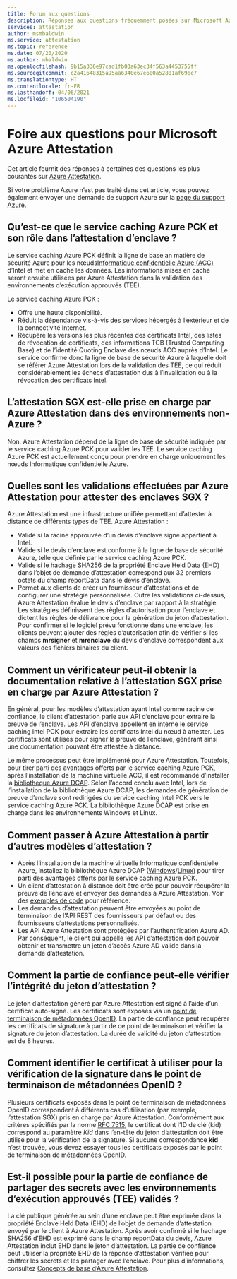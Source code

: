 ```yaml
---
title: Forum aux questions
description: Réponses aux questions fréquemment posées sur Microsoft Azure Attestation
services: attestation
author: msmbaldwin
ms.service: attestation
ms.topic: reference
ms.date: 07/20/2020
ms.author: mbaldwin
ms.openlocfilehash: 9b15a336e97cad1fb03a63ec34f563a4453755ff
ms.sourcegitcommit: c2a41648315a95aa6340e67e600a52801af69ec7
ms.translationtype: HT
ms.contentlocale: fr-FR
ms.lasthandoff: 04/06/2021
ms.locfileid: "106504190"
---
```

# <a name="frequently-asked-questions-for-microsoft-azure-attestation"></a>Foire aux questions pour Microsoft Azure Attestation

Cet article fournit des réponses à certaines des questions les plus courantes sur [Azure Attestation](overview.md).

Si votre problème Azure n’est pas traité dans cet article, vous pouvez également envoyer une demande de support Azure sur la [page du support Azure](https://azure.microsoft.com/support/options/).

## <a name="what-is-azure-pck-caching-service-and-its-role-in-enclave-attestation"></a>Qu’est-ce que le service caching Azure PCK et son rôle dans l’attestation d’enclave ?

Le service caching Azure PCK définit la ligne de base an matière de sécurité Azure pour les nœuds[Informatique confidentielle Azure (ACC)](../confidential-computing/overview.md) d’Intel et met en cache les données. Les informations mises en cache seront ensuite utilisées par Azure Attestation dans la validation des environnements d’exécution approuvés (TEE).  

Le service caching Azure PCK :
   - Offre une haute disponibilité. 
   - Réduit la dépendance vis-à-vis des services hébergés à l’extérieur et de la connectivité Internet.
   - Récupère les versions les plus récentes des certificats Intel, des listes de révocation de certificats, des informations TCB (Trusted Computing Base) et de l’identité Quoting Enclave des nœuds ACC auprès d’Intel. Le service confirme donc la ligne de base de sécurité Azure à laquelle doit se référer Azure Attestation lors de la validation des TEE, ce qui réduit considérablement les échecs d’attestation dus à l’invalidation ou à la révocation des certificats Intel.  

## <a name="is-sgx-attestation-supported-by-azure-attestation-in-non-azure-environments"></a>L’attestation SGX est-elle prise en charge par Azure Attestation dans des environnements non-Azure ?

Non. Azure Attestation dépend de la ligne de base de sécurité indiquée par le service caching Azure PCK pour valider les TEE. Le service caching Azure PCK est actuellement conçu pour prendre en charge uniquement les nœuds Informatique confidentielle Azure. 

## <a name="what-validations-does-azure-attestation-perform-for-attesting-sgx-enclaves"></a>Quelles sont les validations effectuées par Azure Attestation pour attester des enclaves SGX ?

Azure Attestation est une infrastructure unifiée permettant d’attester à distance de différents types de TEE. Azure Attestation :

   - Valide si la racine approuvée d’un devis d’enclave signé appartient à Intel.
   - Valide si le devis d’enclave est conforme à la ligne de base de sécurité Azure, telle que définie par le service caching Azure PCK.
   - Valide si le hachage SHA256 de la propriété Enclave Held Data (EHD) dans l’objet de demande d’attestation correspond aux 32 premiers octets du champ reportData dans le devis d’enclave.
   - Permet aux clients de créer un fournisseur d’attestations et de configurer une stratégie personnalisée. Outre les validations ci-dessus, Azure Attestation évalue le devis d’enclave par rapport à la stratégie. Les stratégies définissent des règles d’autorisation pour l’enclave et dictent les règles de délivrance pour la génération du jeton d’attestation. Pour confirmer si le logiciel prévu fonctionne dans une enclave, les clients peuvent ajouter des règles d’autorisation afin de vérifier si les champs **mrsigner** et **mrenclave** du devis d’enclave correspondent aux valeurs des fichiers binaires du client.

## <a name="how-can-a-verifier-obtain-the-collateral-for-sgx-attestation-supported-by-azure-attestation"></a>Comment un vérificateur peut-il obtenir la documentation relative à l’attestation SGX prise en charge par Azure Attestation ?

En général, pour les modèles d’attestation ayant Intel comme racine de confiance, le client d’attestation parle aux API d’enclave pour extraire la preuve de l’enclave. Les API d’enclave appellent en interne le service caching Intel PCK pour extraire les certificats Intel du nœud à attester. Les certificats sont utilisés pour signer la preuve de l’enclave, générant ainsi une documentation pouvant être attestée à distance.  

Le même processus peut être implémenté pour Azure Attestation. Toutefois, pour tirer parti des avantages offerts par le service caching Azure PCK, après l’installation de la machine virtuelle ACC, il est recommandé d’installer la [bibliothèque Azure DCAP](https://www.nuget.org/packages/Microsoft.Azure.DCAP). Selon l’accord conclu avec Intel, lors de l’installation de la bibliothèque Azure DCAP, les demandes de génération de preuve d’enclave sont redirigées du service caching Intel PCK vers le service caching Azure PCK. La bibliothèque Azure DCAP est prise en charge dans les environnements Windows et Linux.

## <a name="how-to-shift-to-azure-attestation-from-other-attestation-models"></a>Comment passer à Azure Attestation à partir d’autres modèles d’attestation ?

- Après l’installation de la machine virtuelle Informatique confidentielle Azure, installez la bibliothèque Azure DCAP ([Windows](https://www.nuget.org/packages/Microsoft.Azure.DCAP/)/[Linux](https://packages.microsoft.com/ubuntu/18.04/prod/pool/main/a/az-dcap-client/)) pour tirer parti des avantages offerts par le service caching Azure PCK.
- Un client d’attestation à distance doit être créé pour pouvoir récupérer la preuve de l’enclave et envoyer des demandes à Azure Attestation. Voir des [exemples de code](/samples/browse/?expanded=azure&terms=attestation) pour référence. 
- Les demandes d’attestation peuvent être envoyées au point de terminaison de l’API REST des fournisseurs par défaut ou des fournisseurs d’attestations personnalisés. 
- Les API Azure Attestation sont protégées par l’authentification Azure AD. Par conséquent, le client qui appelle les API d’attestation doit pouvoir obtenir et transmettre un jeton d’accès Azure AD valide dans la demande d’attestation. 

## <a name="how-can-the-relying-party-verify-the-integrity-of-attestation-token"></a>Comment la partie de confiance peut-elle vérifier l’intégrité du jeton d’attestation ?

Le jeton d’attestation généré par Azure Attestation est signé à l’aide d’un certificat auto-signé. Les certificats sont exposés via un [point de terminaison de métadonnées OpenID](/rest/api/attestation/metadataconfiguration/get). La partie de confiance peut récupérer les certificats de signature à partir de ce point de terminaison et vérifier la signature du jeton d’attestation. La durée de validité du jeton d’attestation est de 8 heures. 

## <a name="how-to-identify-the-certificate-to-be-used-for-signature-verification-from-the-openid-metadata-endpoint"></a>Comment identifier le certificat à utiliser pour la vérification de la signature dans le point de terminaison de métadonnées OpenID ?

Plusieurs certificats exposés dans le point de terminaison de métadonnées OpenID correspondent à différents cas d’utilisation (par exemple, l’attestation SGX) pris en charge par Azure Attestation. Conformément aux critères spécifiés par la norme [RFC 7515](https://tools.ietf.org/html/rfc7515), le certificat dont l’ID de clé (kid) correspond au paramètre *Kid* dans l’en-tête du jeton d’attestation doit être utilisé pour la vérification de la signature. Si aucune correspondance **kid** n’est trouvée, vous devez essayer tous les certificats exposés par le point de terminaison de métadonnées OpenID.

## <a name="is-it-possible-for-the-relying-party-to-share-secrets-with-the-validated-trusted-execution-environments-tees"></a>Est-il possible pour la partie de confiance de partager des secrets avec les environnements d’exécution approuvés (TEE) validés ?

La clé publique générée au sein d’une enclave peut être exprimée dans la propriété Enclave Held Data (EHD) de l’objet de demande d’attestation envoyé par le client à Azure Attestation. Après avoir confirmé si le hachage SHA256 d’EHD est exprimé dans le champ reportData du devis, Azure Attestation inclut EHD dans le jeton d’attestation. La partie de confiance peut utiliser la propriété EHD de la réponse d’attestation vérifiée pour chiffrer les secrets et les partager avec l’enclave. Pour plus d’informations, consultez [Concepts de base d’Azure Attestation](basic-concepts.md).
